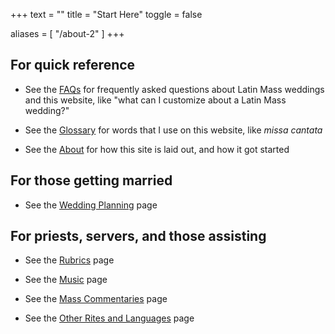 +++
text = ""
title = "Start Here"
toggle = false

aliases = [
    "/about-2"
]
+++

## For quick reference 

* See the [FAQs](https://www.latinmasswedding.com/FAQs/) for frequently asked questions about Latin Mass weddings and this website, like "what can I customize about a Latin Mass wedding?"

* See the [Glossary](https://www.latinmasswedding.com/glossary/) for words that I use on this website, like _missa cantata_

* See the [About](https://www.latinmasswedding.com/about-this-site/) for how this site is laid out, and how it got started

## For those getting married

* See the [Wedding Planning](https://www.latinmasswedding.com/wedding-planning) page

## For priests, servers, and those assisting

* See the [Rubrics](https://www.latinmasswedding.com/Rubrics) page

* See the [Music](https://www.latinmasswedding.com/music) page

* See the [Mass Commentaries](https://www.latinmasswedding.com/commentaries) page

* See the [Other Rites and Languages](https://www.latinmasswedding.com/other-rites) page

